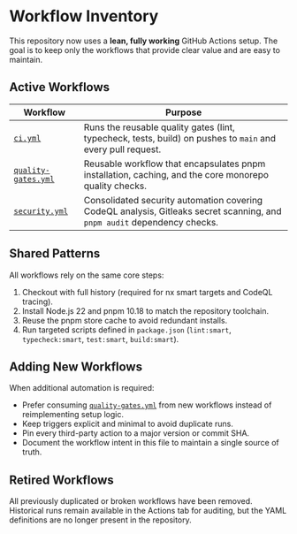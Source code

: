# Workflow Inventory

This repository now uses a **lean, fully working** GitHub Actions setup. The goal is to keep only the workflows that provide clear value and are easy to maintain.

## Active Workflows

| Workflow | Purpose |
| --- | --- |
| [`ci.yml`](./ci.yml) | Runs the reusable quality gates (lint, typecheck, tests, build) on pushes to `main` and every pull request. |
| [`quality-gates.yml`](./quality-gates.yml) | Reusable workflow that encapsulates pnpm installation, caching, and the core monorepo quality checks. |
| [`security.yml`](./security.yml) | Consolidated security automation covering CodeQL analysis, Gitleaks secret scanning, and `pnpm audit` dependency checks. |

## Shared Patterns

All workflows rely on the same core steps:

1. Checkout with full history (required for nx smart targets and CodeQL tracing).
2. Install Node.js 22 and pnpm 10.18 to match the repository toolchain.
3. Reuse the pnpm store cache to avoid redundant installs.
4. Run targeted scripts defined in `package.json` (`lint:smart`, `typecheck:smart`, `test:smart`, `build:smart`).

## Adding New Workflows

When additional automation is required:

- Prefer consuming [`quality-gates.yml`](./quality-gates.yml) from new workflows instead of reimplementing setup logic.
- Keep triggers explicit and minimal to avoid duplicate runs.
- Pin every third-party action to a major version or commit SHA.
- Document the workflow intent in this file to maintain a single source of truth.

## Retired Workflows

All previously duplicated or broken workflows have been removed. Historical runs remain available in the Actions tab for auditing, but the YAML definitions are no longer present in the repository.
